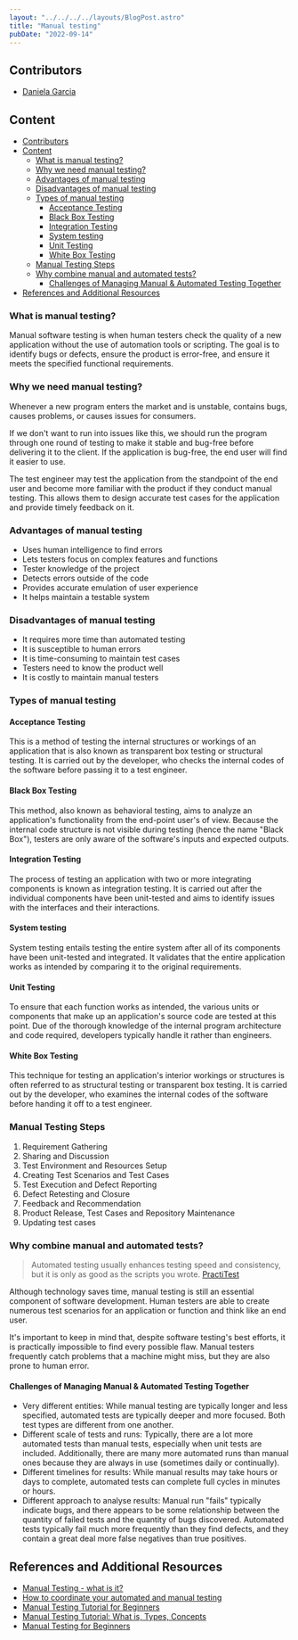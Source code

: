 ```yaml
---
layout: "../../../../layouts/BlogPost.astro"
title: "Manual testing"
pubDate: "2022-09-14"
---
```


## Contributors

- [Daniela Garcia](https://github.com/dsgarcia8)

## Content

- [Contributors](#contributors)
- [Content](#content)
  - [What is manual testing?](#what-is-manual-testing)
  - [Why we need manual testing?](#why-we-need-manual-testing)
  - [Advantages of manual testing](#advantages-of-manual-testing)
  - [Disadvantages of manual testing](#disadvantages-of-manual-testing)
  - [Types of manual testing](#types-of-manual-testing)
    - [Acceptance Testing](#acceptance-testing)
    - [Black Box Testing](#black-box-testing)
    - [Integration Testing](#integration-testing)
    - [System testing](#system-testing)
    - [Unit Testing](#unit-testing)
    - [White Box Testing](#white-box-testing)
  - [Manual Testing Steps](#manual-testing-steps)
  - [Why combine manual and automated tests?](#why-combine-manual-and-automated-tests)
    - [Challenges of Managing Manual & Automated Testing Together](#challenges-of-managing-manual--automated-testing-together)
- [References and Additional Resources](#references-and-additional-resources)

### What is manual testing?

Manual software testing is when human testers check the quality of a new application without the use of automation tools or scripting. The goal is to identify bugs or defects, ensure the product is error-free, and ensure it meets the specified functional requirements.

### Why we need manual testing?

Whenever a new program enters the market and is unstable, contains bugs, causes problems, or causes issues for consumers.

If we don't want to run into issues like this, we should run the program through one round of testing to make it stable and bug-free before delivering it to the client. If the application is bug-free, the end user will find it easier to use.

The test engineer may test the application from the standpoint of the end user and become more familiar with the product if they conduct manual testing. This allows them to design accurate test cases for the application and provide timely feedback on it.

### Advantages of manual testing

- Uses human intelligence to find errors
- Lets testers focus on complex features and functions
- Tester knowledge of the project
- Detects errors outside of the code
- Provides accurate emulation of user experience
- It helps maintain a testable system

### Disadvantages of manual testing

- It requires more time than automated testing
- It is susceptible to human errors
- It is time-consuming to maintain test cases
- Testers need to know the product well
- It is costly to maintain manual testers

### Types of manual testing

#### Acceptance Testing

This is a method of testing the internal structures or workings of an application that is also known as transparent box testing or structural testing. It is carried out by the developer, who checks the internal codes of the software before passing it to a test engineer.

#### Black Box Testing

This method, also known as behavioral testing, aims to analyze an application's functionality from the end-point user's of view. Because the internal code structure is not visible during testing (hence the name "Black Box"), testers are only aware of the software's inputs and expected outputs.

#### Integration Testing

The process of testing an application with two or more integrating components is known as integration testing. It is carried out after the individual components have been unit-tested and aims to identify issues with the interfaces and their interactions.

#### System testing

System testing entails testing the entire system after all of its components have been unit-tested and integrated. It validates that the entire application works as intended by comparing it to the original requirements.

#### Unit Testing

To ensure that each function works as intended, the various units or components that make up an application's source code are tested at this point. Due of the thorough knowledge of the internal program architecture and code required, developers typically handle it rather than engineers.

#### White Box Testing

This technique for testing an application's interior workings or structures is often referred to as structural testing or transparent box testing. It is carried out by the developer, who examines the internal codes of the software before handing it off to a test engineer.

### Manual Testing Steps

1. Requirement Gathering
2. Sharing and Discussion
3. Test Environment and Resources Setup
4. Creating Test Scenarios and Test Cases
5. Test Execution and Defect Reporting
6. Defect Retesting and Closure
7. Feedback and Recommendation
8. Product Release, Test Cases and Repository Maintenance
9. Updating test cases

### Why combine manual and automated tests?

> Automated testing usually enhances testing speed and consistency, but it is only as good as the scripts you wrote. [PractiTest](https://www.practitest.com/qa-learningcenter/best-practices/coordinate-automated-and-manual-testing/#:~:text=When%20the%20combination%20is%20successful,as%20the%20scripts%20you%20wrote.)

Although technology saves time, manual testing is still an essential component of software development. Human testers are able to create numerous test scenarios for an application or function and think like an end user.

It's important to keep in mind that, despite software testing's best efforts, it is practically impossible to find every possible flaw. Manual testers frequently catch problems that a machine might miss, but they are also prone to human error.

#### Challenges of Managing Manual & Automated Testing Together

- Very different entities: While manual testing are typically longer and less specified, automated tests are typically deeper and more focused. Both test types are different from one another.
- Different scale of tests and runs: Typically, there are a lot more automated tests than manual tests, especially when unit tests are included. Additionally, there are many more automated runs than manual ones because they are always in use (sometimes daily or continually).
- Different timelines for results: While manual results may take hours or days to complete, automated tests can complete full cycles in minutes or hours.
- Different approach to analyse results: Manual run "fails" typically indicate bugs, and there appears to be some relationship between the quantity of failed tests and the quantity of bugs discovered. Automated tests typically fail much more frequently than they find defects, and they contain a great deal more false negatives than true positives.

## References and Additional Resources

- [Manual Testing - what is it?](https://www.globalapptesting.com/manual-testing-best-practices)
- [How to coordinate your automated and manual testing](https://www.practitest.com/qa-learningcenter/best-practices/coordinate-automated-and-manual-testing/#:~:text=When%20the%20combination%20is%20successful,as%20the%20scripts%20you%20wrote.)
- [Manual Testing Tutorial for Beginners](https://mindmajix.com/manual-testing-tutorial)
- [Manual Testing Tutorial: What is, Types, Concepts](https://www.guru99.com/manual-testing.html)
- [Manual Testing for Beginners](https://www.browserstack.com/guide/manual-testing-tutorial)
